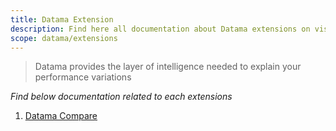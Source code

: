 ```yaml
---
title: Datama Extension
description: Find here all documentation about Datama extensions on visualization tools
scope: datama/extensions
---
```


> Datama provides the layer of intelligence needed to explain your performance variations

_Find below documentation related to each extensions_

1. [Datama Compare]({{site.url}}/{{site.baseurl}}/docs/extensions/datama-compare/introduction.html)